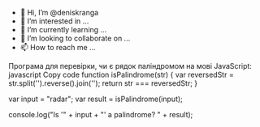 - 👋 Hi, I’m @deniskranga
- 👀 I’m interested in ...
- 🌱 I’m currently learning ...
- 💞️ I’m looking to collaborate on ...
- 📫 How to reach me ...

<!---
deniskranga/deniskranga is a ✨ special ✨ repository because its `README.md` (this file) appears on your GitHub profile.
You can click the Preview link to take a look at your changes.
--->
Програма для перевірки, чи є рядок паліндромом на мові JavaScript:
javascript
Copy code
function isPalindrome(str) {
    var reversedStr = str.split('').reverse().join('');
    return str === reversedStr;
}

var input = "radar";
var result = isPalindrome(input);

console.log("Is '" + input + "' a palindrome? " + result);
